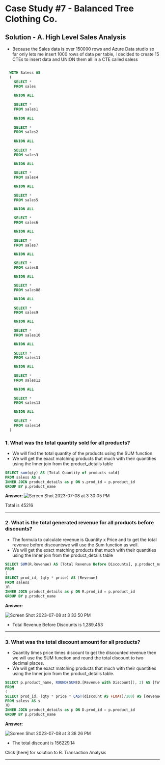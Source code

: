 # Case Study #7 - Balanced Tree Clothing Co.

## Solution - A. High Level Sales Analysis

- Because the Sales data is over 150000 rows and Azure Data studio so far only lets me insert 1000 rows of data per table, I decided to create 15 CTEs to insert data and UNION them all in a CTE called saless

````SQL

  WITH Saless AS
  (
    SELECT *
    FROM sales
    
    UNION ALL
    
    SELECT *
    FROM sales1
    
    UNION ALL
    
    SELECT *
    FROM sales2 
    
    UNION ALL
    
    SELECT *
    FROM sales3

    UNION ALL
    
    SELECT *
    FROM sales4 

    UNION ALL
    
    SELECT *
    FROM sales5

    UNION ALL
    
    SELECT *
    FROM sales6

    UNION ALL
    
    SELECT *
    FROM sales7

    UNION ALL
    
    SELECT *
    FROM sales8

    UNION ALL

    SELECT *
    FROM sales88

    UNION ALL
    
    SELECT *
    FROM sales9

    UNION ALL
    
    SELECT *
    FROM sales10

    UNION ALL
    
    SELECT *
    FROM sales11

    UNION ALL
    
    SELECT *
    FROM sales12

    UNION ALL
    
    SELECT *
    FROM sales13

    UNION ALL
    
    SELECT *
    FROM sales14
  )
````





### 1. What was the total quantity sold for all products?

- We will find the total quantity of the products using the SUM function.
- We will get the exact matching products that much with their quantities using the Inner join from the product_details table

````SQL
SELECT sum(qty) AS [Total Quantity of products sold]
FROM saless AS s
INNER JOIN product_details as p ON s.prod_id = p.product_id
GROUP BY p.product_name


````


**Answer:**
![Screen Shot 2023-07-08 at 3 30 05 PM](https://github.com/KennethManzi1/8-week-SQL-Challenge/assets/120513764/8c757099-9bf6-40b4-bffb-b53bff422351)

Total is 45216

***


### 2. What is the total generated revenue for all products before discounts?

- The formula to calculate revenue is Quantity x Price and to get the total revenue before discountswe will use the Sum function as well.
- We will get the exact matching products that much with their quantities using the Inner join from the product_details table

````SQL
SELECT SUM(R.Revenue) AS [Total Revenue Before Discounts], p.product_name
FROM
(
SELECT prod_id, (qty * price) AS [Revenue]
FROM saless
)R
INNER JOIN product_details as p ON R.prod_id = p.product_id
GROUP BY p.product_name
`````



**Answer:**

![Screen Shot 2023-07-08 at 3 33 50 PM](https://github.com/KennethManzi1/8-week-SQL-Challenge/assets/120513764/f69d9f86-2a80-4c7b-906f-e14a6ddd2539)

- Total Revenue Before Discounts is 1,289,453

***

### 3. What was the total discount amount for all products?

- Quantity times price times discount to get the discounted revenue then we will use the SUM function and round the total discount to two decimal places.
- We will get the exact matching products that much with their quantities using the Inner join from the product_details table.

````SQL
SELECT p.product_name, ROUND(SUM(D.[Revenue with Discount]), 2) AS [Total Discount]
FROM
(
SELECT prod_id, (qty * price * CAST(discount AS FLOAT)/100) AS [Revenue with Discount]
FROM saless AS s
)D
INNER JOIN product_details as p ON D.prod_id = p.product_id
GROUP BY p.product_name

````


**Answer:**

![Screen Shot 2023-07-08 at 3 38 26 PM](https://github.com/KennethManzi1/8-week-SQL-Challenge/assets/120513764/e53b5b04-1bb7-491c-9794-afb3a7bdda42)

- The total discount is 156229.14

Click [here] for solution to B. Transaction Analysis


***
